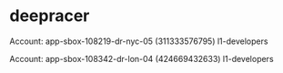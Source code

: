 # deepracer

Account: app-sbox-108219-dr-nyc-05 (311333576795)
l1-developers

Account: app-sbox-108342-dr-lon-04 (424669432633)
l1-developers